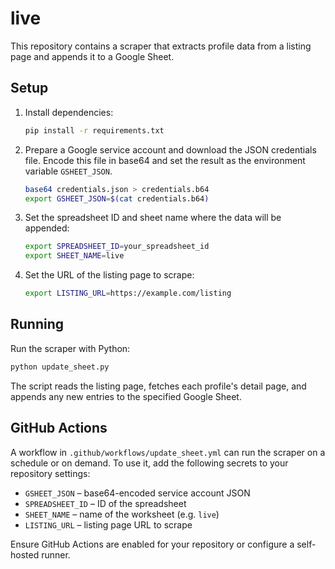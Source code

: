 # live

This repository contains a scraper that extracts profile data from a listing page and appends it to a Google Sheet.

## Setup

1. Install dependencies:
   ```bash
   pip install -r requirements.txt
   ```
2. Prepare a Google service account and download the JSON credentials file. Encode this file in base64 and set the result as the environment variable `GSHEET_JSON`.
   ```bash
   base64 credentials.json > credentials.b64
   export GSHEET_JSON=$(cat credentials.b64)
   ```
3. Set the spreadsheet ID and sheet name where the data will be appended:
   ```bash
   export SPREADSHEET_ID=your_spreadsheet_id
   export SHEET_NAME=live
   ```
4. Set the URL of the listing page to scrape:
   ```bash
   export LISTING_URL=https://example.com/listing
   ```

## Running

Run the scraper with Python:

```bash
python update_sheet.py
```

The script reads the listing page, fetches each profile's detail page, and appends any new entries to the specified Google Sheet.

## GitHub Actions

A workflow in `.github/workflows/update_sheet.yml` can run the scraper on a schedule or on demand. To use it, add the following secrets to your repository settings:

- `GSHEET_JSON` – base64-encoded service account JSON
- `SPREADSHEET_ID` – ID of the spreadsheet
- `SHEET_NAME` – name of the worksheet (e.g. `live`)
- `LISTING_URL` – listing page URL to scrape

Ensure GitHub Actions are enabled for your repository or configure a self-hosted runner.
